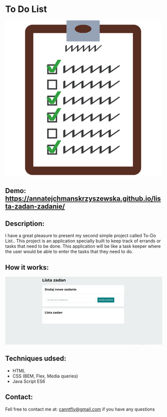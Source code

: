# To Do List

![to do list image](https://github.com/AnnaTejchmanSkrzyszewska/lista-zadan-zadanie/blob/master/images/checklist.png?raw=true)

## Demo: https://annatejchmanskrzyszewska.github.io/lista-zadan-zadanie/

## Description:

I have a great pleasure to present my second simple project called To-Do List.. This project is an application specially built to keep track of errands or tasks that need to be done. This application will be like a task keeper where the user would be able to enter the tasks that they need to do.

## How it works:

![gif](https://github.com/AnnaTejchmanSkrzyszewska/lista-zadan-zadanie/blob/master/images/toDoList.gif?raw=true)

## Techniques udsed:

- HTML
- CSS (BEM, Flex, Media queries)
- Java Script ES6

## Contact:

Fell free to contact me at: canntfly@gmail.com if you have any questions

